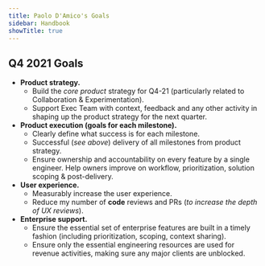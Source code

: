 ```yaml
---
title: Paolo D'Amico's Goals
sidebar: Handbook
showTitle: true
---
```


## Q4 2021 Goals

- **Product strategy.**
  - Build the _core product_ strategy for Q4-21 (particularly related to Collaboration & Experimentation).
  - Support Exec Team with context, feedback and any other activity in shaping up the product strategy for the next quarter.
- **Product execution (goals for each milestone).**
  - Clearly define what success is for each milestone.
  - Successful (*see above*) delivery of all milestones from product strategy.
  - Ensure ownership and accountability on every feature by a single engineer. Help owners improve on workflow, prioritization, solution scoping & post-delivery.
- **User experience.**
  - Measurably increase the user experience.
  - Reduce my number of **code** reviews and PRs (*to increase the depth of UX reviews*).
- **Enterprise support.**
  - Ensure the essential set of enterprise features are built in a timely fashion (including prioritization, scoping, context sharing).
  - Ensure only the essential engineering resources are used for revenue activities, making sure any major clients are unblocked.
    
